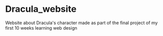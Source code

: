 # Dracula_website
Website about Dracula's character made as part of the final project of my first 10 weeks learning web design
